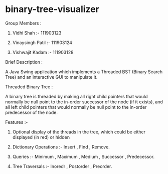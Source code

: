 # binary-tree-visualizer
Group Members : 

1. Vidhi Shah :- 111903123

2. Vinaysingh Patil :- 111903124

3. Vishwajit Kadam :- 111903128

Brief Description :

A Java Swing application which implements a Threaded BST (Binary Search Tree) and an interactive GUI to manipulate it.

Threaded Binary Tree :

A binary tree is threaded by making all right child pointers that would normally be null point to the in-order successor of the node (if it exists), and all left child pointers that would normally be null point to the in-order predecessor of the node.

Features :-

1. Optional display of the threads in the tree, which could be either displayed (in red) or hidden

2. Dictionary Operations :-  Insert , Find , Remove.

3. Queries :- Minimum , Maximum , Medium , Successor , Predecessor.

4. Tree Traversals :- Inoredr , Postorder , Preorder.
